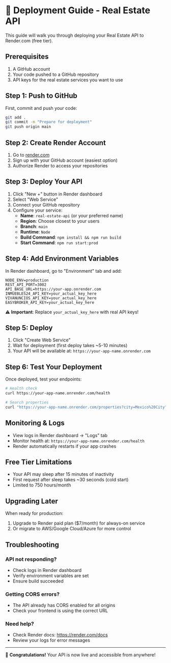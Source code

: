 # 🚀 Deployment Guide - Real Estate API

This guide will walk you through deploying your Real Estate API to Render.com (free tier).

## Prerequisites

1. A GitHub account
2. Your code pushed to a GitHub repository
3. API keys for the real estate services you want to use

## Step 1: Push to GitHub

First, commit and push your code:

```bash
git add .
git commit -m "Prepare for deployment"
git push origin main
```

## Step 2: Create Render Account

1. Go to [render.com](https://render.com)
2. Sign up with your GitHub account (easiest option)
3. Authorize Render to access your repositories

## Step 3: Deploy Your API

1. Click "New +" button in Render dashboard
2. Select "Web Service"
3. Connect your GitHub repository
4. Configure your service:
   - **Name**: `real-estate-api` (or your preferred name)
   - **Region**: Choose closest to your users
   - **Branch**: `main`
   - **Runtime**: `Node`
   - **Build Command**: `npm install && npm run build`
   - **Start Command**: `npm run start:prod`

## Step 4: Add Environment Variables

In Render dashboard, go to "Environment" tab and add:

```
NODE_ENV=production
REST_API_PORT=3002
API_BASE_URL=https://your-app.onrender.com
INMUEBLES24_API_KEY=your_actual_key_here
VIVANUNCIOS_API_KEY=your_actual_key_here
EASYBROKER_API_KEY=your_actual_key_here
```

⚠️ **Important**: Replace `your_actual_key_here` with real API keys!

## Step 5: Deploy

1. Click "Create Web Service"
2. Wait for deployment (first deploy takes ~5-10 minutes)
3. Your API will be available at: `https://your-app-name.onrender.com`

## Step 6: Test Your Deployment

Once deployed, test your endpoints:

```bash
# Health check
curl https://your-app-name.onrender.com/health

# Search properties
curl "https://your-app-name.onrender.com/properties?city=Mexico%20City"
```

## Monitoring & Logs

- View logs in Render dashboard → "Logs" tab
- Monitor health at: `https://your-app-name.onrender.com/health`
- Render automatically restarts if your app crashes

## Free Tier Limitations

- Your API may sleep after 15 minutes of inactivity
- First request after sleep takes ~30 seconds (cold start)
- Limited to 750 hours/month

## Upgrading Later

When ready for production:
1. Upgrade to Render paid plan ($7/month) for always-on service
2. Or migrate to AWS/Google Cloud/Azure for more control

## Troubleshooting

### API not responding?
- Check logs in Render dashboard
- Verify environment variables are set
- Ensure build succeeded

### Getting CORS errors?
- The API already has CORS enabled for all origins
- Check your frontend is using the correct URL

### Need help?
- Check Render docs: https://render.com/docs
- Review your logs for error messages

---

🎉 **Congratulations!** Your API is now live and accessible from anywhere!